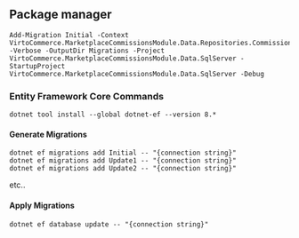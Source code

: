 ## Package manager

```
Add-Migration Initial -Context VirtoCommerce.MarketplaceCommissionsModule.Data.Repositories.CommissionFeeDbContext -Verbose -OutputDir Migrations -Project VirtoCommerce.MarketplaceCommissionsModule.Data.SqlServer -StartupProject VirtoCommerce.MarketplaceCommissionsModule.Data.SqlServer -Debug
```

### Entity Framework Core Commands

```
dotnet tool install --global dotnet-ef --version 8.*
```

#### Generate Migrations

```
dotnet ef migrations add Initial -- "{connection string}"
dotnet ef migrations add Update1 -- "{connection string}"
dotnet ef migrations add Update2 -- "{connection string}"
```

etc..

#### Apply Migrations

```
dotnet ef database update -- "{connection string}"
```
